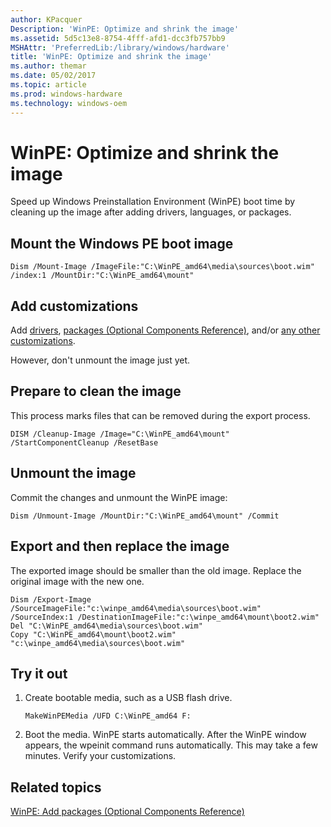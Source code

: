 ```yaml
---
author: KPacquer
Description: 'WinPE: Optimize and shrink the image'
ms.assetid: 5d5c13e8-8754-4fff-afd1-dcc3fb757bb9
MSHAttr: 'PreferredLib:/library/windows/hardware'
title: 'WinPE: Optimize and shrink the image'
ms.author: themar
ms.date: 05/02/2017
ms.topic: article
ms.prod: windows-hardware
ms.technology: windows-oem
---
```


# WinPE: Optimize and shrink the image

Speed up Windows Preinstallation Environment (WinPE) boot time by cleaning up the image after adding drivers, languages, or packages.

## <span id="Mount_the_Windows_PE_boot_image"></span>Mount the Windows PE boot image

``` syntax
Dism /Mount-Image /ImageFile:"C:\WinPE_amd64\media\sources\boot.wim" /index:1 /MountDir:"C:\WinPE_amd64\mount"
```

## <span id="Add_customizations"></span><span id="add_customizations"></span><span id="ADD_CUSTOMIZATIONS"></span>Add customizations

Add [drivers](winpe-add-drivers.md), [packages (Optional Components Reference)](winpe-add-packages--optional-components-reference.md), and/or [any other customizations](winpe-mount-and-customize.md).

However, don't unmount the image just yet.

## <span id="Prepare_to_clean_the_image"></span>Prepare to clean the image

This process marks files that can be removed during the export process. 

``` syntax
DISM /Cleanup-Image /Image="C:\WinPE_amd64\mount" /StartComponentCleanup /ResetBase 
```

## <span id="Unmount_the_image"></span>Unmount the image
	
Commit the changes and unmount the WinPE image:
``` syntax
Dism /Unmount-Image /MountDir:"C:\WinPE_amd64\mount" /Commit
```

## <span id="Export_and_then_replace_the_image"></span>Export and then replace the image

The exported image should be smaller than the old image. Replace the original image with the new one. 

``` syntax
Dism /Export-Image /SourceImageFile:"c:\winpe_amd64\media\sources\boot.wim" /SourceIndex:1 /DestinationImageFile:"c:\winpe_amd64\mount\boot2.wim"
Del "C:\WinPE_amd64\media\sources\boot.wim"
Copy "C:\WinPE_amd64\mount\boot2.wim" "c:\winpe_amd64\media\sources\boot.wim"
```

## <span id="Try_it_out"></span>Try it out

1.  Create bootable media, such as a USB flash drive.

    ``` syntax
    MakeWinPEMedia /UFD C:\WinPE_amd64 F:
    ```

2.  Boot the media. WinPE starts automatically. After the WinPE window appears, the wpeinit command runs automatically. This may take a few minutes. Verify your customizations.


## <span id="related_topics"></span>Related topics

[WinPE: Add packages (Optional Components Reference)](winpe-add-packages--optional-components-reference.md)

 

 






